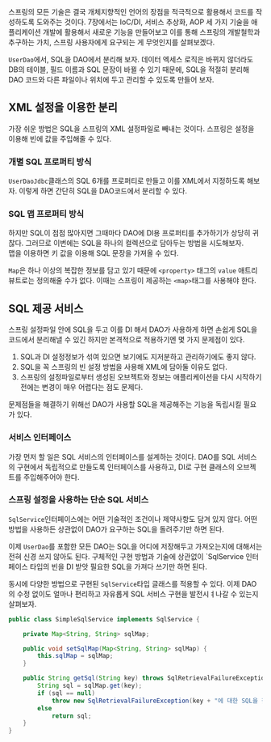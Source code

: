 
스프링의 모든 기술은 결국 개체지향적인 언어의 장점을 적극적으로 활용해서 코드를 작성하도록 도와주는 것이다. 
7장에서는 IoC/DI, 서비스 추상화, AOP 세 가지 기술을 애플리케이션 개발에 활용해서 새로운 기능을 만들어보고 
이를 통해 스프링의 개발철학과 추구하는 가치, 스프링 사용자에게 요구되는 게 무엇인지를 살펴보겠다.  


`UserDao`에서, SQL을 DAO에서 분리해 보자. 
데이터 엑세스 로직은 바뀌지 않더라도 DB의 테이블, 필드 이름과 SQL 문장이 바뀔 수 있기 때문에, SQL을 적절히 분리해 DAO 코드와 다른 파일이나 위치에 두고 관리할 수 있도록 만들어 보자.


## XML 설정을 이용한 분리
가장 쉬운 방법은 SQL을 스프링의 XML 설정파일로 빼내는 것이다. 
스프링은 설정을 이용해 빈에 값을 주입해줄 수 있다.
 
 ### 개별 SQL 프로퍼티 방식 
 
 `UserDaoJdbc`클래스의 SQL 6개를 프로퍼티로 만들고 이를 XML에서 지정하도록 해보자. 이렇게 하면 간단히 SQL을 DAO코드에서 분리할 수 있다.
  
  
 ### SQL 맵 프로퍼티 방식 
 하지만 SQL이 점점 많아지면 그때마다 DAO에 DI용 프로퍼티를 추가하기가 상당히 귀찮다. 
 그러므로 이번에는 SQL을 하나의 컬렉션으로 담아두는 방법을 시도해보자.  
 맵을 이용하면 키 값을 이용해 SQL 문장을 가져올 수 있다.
  
 `Map`은 하나 이상의 복잡한 정보를 담고 있기 때문에 `<property>` 태그의 `value` 애트리뷰트로는 정의해줄 수가 없다. 
 이때는 스프링이 제공하는 `<map>`태그를 사용해야 한다. 
 
 

## SQL 제공 서비스 

스프링 설정파일 안에 SQL을 두고 이를 DI 해서 DAO가 사용하게 하면 손쉽게 SQL을 코드에서 분리해낼 수 있긴 하지만 본격적으로 적용하기엔 몇 가지 문제점이 있다. 

1. SQL과 DI 설정정보가 섞여 있으면 보기에도 지저분하고 관리하기에도 좋지 않다. 
2. SQL을 꼭 스프링의 빈 설정 방법을 사용해 XML에 담아둘 이유도 없다. 
3. 스프링의 설정파일로부터 생성된 오브젝트와 정보는 애플리케이션을 다시 시작하기 전에는 변경이 매우 어렵다는 점도 문제다. 

문제점들을 해결하기 위해선 DAO가 사용할 SQL을 제공해주는 기능을 독립시킬 필요가 있다. 


### 서비스 인터페이스 
가장 먼저 할 일은 SQL 서비스의 인터페이스를 설계하는 것이다. DAO를 SQL 서비스의 구현에서 독립적으로 만들도록 인터페이스를 사용하고, DI로 구현 클래스의 오브젝트를 주입해주어야 한다. 


### 스프링 설정을 사용하는 단순 SQL 서비스 
`SqlService`인터페이스에는 어떤 기술적인 조건이나 제약사항도 담겨 있지 않다. 어떤 방법을 사용하든 상관없이 DAO가 요구하는 SQL을 돌려주기만 하면 된다. 

이제 `UserDao`를 포함한 모든 DAO는 SQL을 어디에 저장해두고 가져오는지에 대해서는 전혀 신경 쓰지 않아도 된다. 구체적인 구현 방법과 기술에 상관없이 `SqlService 인터페이스 타입의 빈을 DI 받앗 필요한 SQL을 가져다 쓰기만 하면 된다.

동시에 다양한 방법으로 구현된 `SqlService`타입 글래스를 적용할 수 있다. 이제 DAO의 수정 없이도 얼마나 편리하고 자유롭게 SQL 서비스 구현을 발전시ㅕ나갈 수 있는지 살펴보자. 


```java
public class SimpleSqlService implements SqlService {

    private Map<String, String> sqlMap;

    public void setSqlMap(Map<String, String> sqlMap) {
        this.sqlMap = sqlMap;
    }

    public String getSql(String key) throws SqlRetrievalFailureException {
        String sql = sqlMap.get(key);
        if (sql == null)
            throw new SqlRetrievalFailureException(key + "에 대한 SQL을 찾을 수 없습니다");
        else
            return sql;
    }
}

```
 
 
 